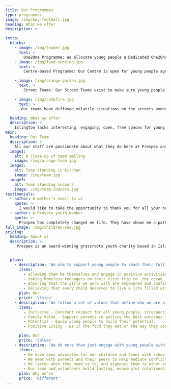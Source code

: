 ```yaml
---
title: Our Programmes
type: programmes
image: /img/boy-football.jpg
heading: What we offer
description: >-

intro:
  blurbs:
    - image: /img/leader.jpg
      text: >
        One2One Programme: We allocate young people a Dedicated One2One worker based on their needs and circumstances. Our One2one work could range from a few sessions helping a young person complete a application form, to many years working with them and their families to help overcome a range of complex issues which, together, can have a serious impact on their wellbeing.
    - image: /img/food-serving.jpg
      text: >
        Centre-based Programme: Our Centre is open for young people aged 8 to 24. Three times a week we not only teach the young people how to make a nutritious meal, but we also encourage them to sit and enjoy their dinner together. Once a week, we offer an empowerment session for girls, and as of 2019 this will be extended to a boys session also.

    - image: /img/orange-garden.jpg
      text: >
        Street Teams: Our Street Teams exist to make sure young people are safe and well, wherever they are. If they’d rather not come to the centre, our staff check in on them in their local area. This builds a mutual trust and allows positive relationships to be formed. Our team become familiar faces, and get to know the wider community as well as the young people themselves.

    - image: /img/campfire.jpg
      text: >
       Our teams have diffused volatile situations on the streets amongst young people and their communities. Early interventions like this help improve relationships amongst different groups and generations in the areas we work in, as well as the young people themselves. This has helped to reduce antisocial behavior and the criminalisation of young people in the areas we cover.

  heading: What we offer
  description: >
    Islington lacks interesting, engaging, open, free spaces for young people to spend their time outside. In certain instances, young people become entrenched in gang culture and unwilling to move into new, unfamiliar spaces because of shyness, wariness, or safety issues. We have three approaches to help address this: Street Teams, One2One's and Centre-based programmes.
main:
  heading: Our Team
  description: >
    All our staff are passionate about what they do here at Prospex and take pride in the many lives they help change for the better.
  image1:
    alt: A close-up of team smiling
    image: /img/orange-team.jpg
  image2:
    alt: Team standing in kitchen
    image: /img/team.jpg
  image3:
    alt: Team standing indoors
    image: /img/team-indoors.jpg
testimonials:
  - author: A mother's email to us
    quote: >-
      I would like to take the opportunity to thank you for all your help and support for my son and family over the last 5 years.
  - author: A Prospex youth member
    quote: >-
      Prospex has completely changed me life. They have shown me a path I never thought was possible for me.
full_image: /img/children-sea.jpg
pricing:
  heading: About us
  description: >-
     Prospex is an award-winning grassroots youth charity based in Islington, supporting young people aged 8-21 whose life chances are affected through measures outside their control; poverty, social deprivation, high unemployment and crime. Founded in 2001, the organisation works to address these negative influences, often resulting in low self-esteem and poor school attendance, leading to limited employment prospects.  We establish positive relationships and provide opportunities, build life and employability skills. Young people are able to broaden their horizons outside the limits of their existing thinking and are given the tools to achieve their goals.


  plans:
    - description: 'We aim to support young people to reach their full potential by...'
      items:
        - allowing them be themselves and engage in positive activities
        - taking homeless teenagers on their first trip to  the ocean
        - ensuring that the girls we work with are empowered and confident
        - believing that every child deserves to live a life filled with fun and enriching experiences.
      plan: Our
      price: 'Vision'
    - description: 'We follow a set of values that define who we are at our core...'
      items:
        - Inclusive - Constant respect for all young people, irrespective of culture or gender.
        - Family Value - Support parents in getting the best outcomes for their children.
        - Potential - Equip young people to build their potential.
        - Positive Living - Be it the food they eat or the way they communicate with their peers, we believe in creating a healthy lifestyle for our young people.

      plan: Our
      price: 'Values'
    - description: 'We do more than just engage with young people within the confines of the centre...'
      items:
        - We have been advocates for our children and teens with school, the police, and other authorities.
        - We meet with parents and their peers to help mediate conflicts, and accompany them to meetings or important appointments to provide support.
        - We listen when they need us to, and signpost them to other organisations where necessary.
        - Our team and volunteers build lasting, meaningful relationships with the young people who come to us.
      plan: Why we're
      price: 'Different'
---
```


